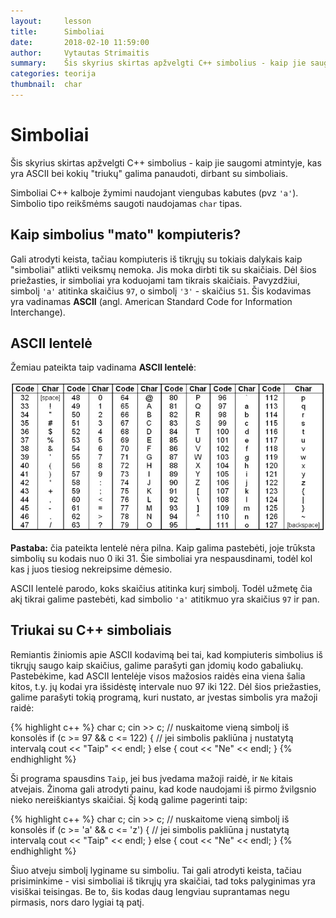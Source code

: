 ```yaml
---
layout:     lesson
title:      Simboliai
date:       2018-02-10 11:59:00
author:     Vytautas Strimaitis
summary:    Šis skyrius skirtas apžvelgti C++ simbolius - kaip jie saugomi atmintyje, kas yra ASCII bei kokių "triukų" galima panaudoti, dirbant su simboliais.
categories: teorija
thumbnail:  char
---
```

# Simboliai
Šis skyrius skirtas apžvelgti C++ simbolius - kaip jie saugomi atmintyje, kas yra ASCII bei kokių "triukų" galima panaudoti, dirbant su simboliais.

Simboliai C++ kalboje žymimi naudojant viengubas kabutes (pvz `'a'`). Simbolio tipo reikšmėms saugoti naudojamas `char` tipas.

## Kaip simbolius "mato" kompiuteris?
Gali atrodyti keista, tačiau kompiuteris iš tikrųjų su tokiais dalykais kaip "simboliai" atlikti veiksmų nemoka. Jis moka dirbti tik su skaičiais. Dėl šios priežasties, ir simboliai yra koduojami tam tikrais skaičiais. Pavyzdžiui, simbolį `'a'` atitinka skaičius `97`, o simbolį `'3'` - skaičius `51`. Šis kodavimas yra vadinamas **ASCII** (angl. American Standard Code for Information Interchange).

## ASCII lentelė
Žemiau pateikta taip vadinama **ASCII lentelė**:

![ASCII lentelė](/images/ascii_table.jpg)

**Pastaba:** čia pateikta lentelė nėra pilna. Kaip galima pastebėti, joje trūksta simbolių su kodais nuo 0 iki 31. Šie simboliai yra nespausdinami, todėl kol kas į juos tiesiog nekreipsime dėmesio.

ASCII lentelė parodo, koks skaičius atitinka kurį simbolį. Todėl užmetę čia akį tikrai galime pastebėti, kad simbolio `'a'` atitikmuo yra skaičius `97` ir pan.

## Triukai su C++ simboliais
Remiantis žiniomis apie ASCII kodavimą bei tai, kad kompiuteris simbolius iš tikrųjų saugo kaip skaičius, galime parašyti gan įdomių kodo gabaliukų. Pastebėkime, kad ASCII lentelėje visos mažosios raidės eina viena šalia kitos, t.y. jų kodai yra išsidėstę intervale nuo 97 iki 122. Dėl šios priežasties, galime parašyti tokią programą, kuri nustato, ar įvestas simbolis yra mažoji raidė:

{% highlight c++ %}
char c;
cin >> c; // nuskaitome vieną simbolį iš konsolės
if (c >= 97 && c <= 122) { // jei simbolis pakliūna į nustatytą intervalą
    cout << "Taip" << endl;
}
else {
    cout << "Ne" << endl;
}
{% endhighlight %}

Ši programa spausdins `Taip`, jei bus įvedama mažoji raidė, ir `Ne` kitais atvejais. Žinoma gali atrodyti painu, kad kode naudojami iš pirmo žvilgsnio nieko nereiškiantys skaičiai. Šį kodą galime pagerinti taip:

{% highlight c++ %}
char c;
cin >> c; // nuskaitome vieną simbolį iš konsolės
if (c >= 'a' && c <= 'z') { // jei simbolis pakliūna į nustatytą intervalą
    cout << "Taip" << endl;
}
else {
    cout << "Ne" << endl;
}
{% endhighlight %}

Šiuo atveju simbolį lyginame su simboliu. Tai gali atrodyti keista, tačiau prisiminkime - visi simboliai iš tikrųjų yra skaičiai, tad toks palyginimas yra visiškai teisingas. Be to, šis kodas daug lengviau suprantamas negu pirmasis, nors daro lygiai tą patį.